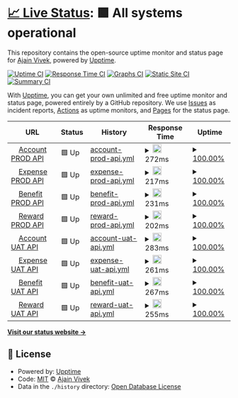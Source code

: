 # [📈 Live Status](https://ajainvivek.github.io/Compensa): <!--live status--> **🟩 All systems operational**

This repository contains the open-source uptime monitor and status page for [Ajain Vivek](https://ajainvivek.github.io/Compensa), powered by [Upptime](https://github.com/upptime/upptime).

[![Uptime CI](https://github.com/ajainvivek/Compensa/workflows/Uptime%20CI/badge.svg)](https://github.com/ajainvivek/Compensa/actions?query=workflow%3A%22Uptime+CI%22)
[![Response Time CI](https://github.com/ajainvivek/Compensa/workflows/Response%20Time%20CI/badge.svg)](https://github.com/ajainvivek/Compensa/actions?query=workflow%3A%22Response+Time+CI%22)
[![Graphs CI](https://github.com/ajainvivek/Compensa/workflows/Graphs%20CI/badge.svg)](https://github.com/ajainvivek/Compensa/actions?query=workflow%3A%22Graphs+CI%22)
[![Static Site CI](https://github.com/ajainvivek/Compensa/workflows/Static%20Site%20CI/badge.svg)](https://github.com/ajainvivek/Compensa/actions?query=workflow%3A%22Static+Site+CI%22)
[![Summary CI](https://github.com/ajainvivek/Compensa/workflows/Summary%20CI/badge.svg)](https://github.com/ajainvivek/Compensa/actions?query=workflow%3A%22Summary+CI%22)

With [Upptime](https://upptime.js.org), you can get your own unlimited and free uptime monitor and status page, powered entirely by a GitHub repository. We use [Issues](https://github.com/ajainvivek/Compensa/issues) as incident reports, [Actions](https://github.com/ajainvivek/Compensa/actions) as uptime monitors, and [Pages](https://ajainvivek.github.io/Compensa) for the status page.

<!--start: status pages-->
<!-- This summary is generated by Upptime (https://github.com/upptime/upptime) -->
<!-- Do not edit this manually, your changes will be overwritten -->
<!-- prettier-ignore -->
| URL | Status | History | Response Time | Uptime |
| --- | ------ | ------- | ------------- | ------ |
| <img alt="" src="https://favicons.githubusercontent.com/account.api.compensa.io" height="13"> [Account PROD API](https://account.api.compensa.io/healthcheck) | 🟩 Up | [account-prod-api.yml](https://github.com/compensa-hq/uptime/commits/HEAD/history/account-prod-api.yml) | <details><summary><img alt="Response time graph" src="./graphs/account-prod-api/response-time-week.png" height="20"> 272ms</summary><br><a href="https://ajainvivek.github.io/Compensa/history/account-prod-api"><img alt="Response time 424" src="https://img.shields.io/endpoint?url=https%3A%2F%2Fraw.githubusercontent.com%2Fcompensa-hq%2Fuptime%2FHEAD%2Fapi%2Faccount-prod-api%2Fresponse-time.json"></a><br><a href="https://ajainvivek.github.io/Compensa/history/account-prod-api"><img alt="24-hour response time 172" src="https://img.shields.io/endpoint?url=https%3A%2F%2Fraw.githubusercontent.com%2Fcompensa-hq%2Fuptime%2FHEAD%2Fapi%2Faccount-prod-api%2Fresponse-time-day.json"></a><br><a href="https://ajainvivek.github.io/Compensa/history/account-prod-api"><img alt="7-day response time 272" src="https://img.shields.io/endpoint?url=https%3A%2F%2Fraw.githubusercontent.com%2Fcompensa-hq%2Fuptime%2FHEAD%2Fapi%2Faccount-prod-api%2Fresponse-time-week.json"></a><br><a href="https://ajainvivek.github.io/Compensa/history/account-prod-api"><img alt="30-day response time 241" src="https://img.shields.io/endpoint?url=https%3A%2F%2Fraw.githubusercontent.com%2Fcompensa-hq%2Fuptime%2FHEAD%2Fapi%2Faccount-prod-api%2Fresponse-time-month.json"></a><br><a href="https://ajainvivek.github.io/Compensa/history/account-prod-api"><img alt="1-year response time 424" src="https://img.shields.io/endpoint?url=https%3A%2F%2Fraw.githubusercontent.com%2Fcompensa-hq%2Fuptime%2FHEAD%2Fapi%2Faccount-prod-api%2Fresponse-time-year.json"></a></details> | <details><summary><a href="https://ajainvivek.github.io/Compensa/history/account-prod-api">100.00%</a></summary><a href="https://ajainvivek.github.io/Compensa/history/account-prod-api"><img alt="All-time uptime 99.74%" src="https://img.shields.io/endpoint?url=https%3A%2F%2Fraw.githubusercontent.com%2Fcompensa-hq%2Fuptime%2FHEAD%2Fapi%2Faccount-prod-api%2Fuptime.json"></a><br><a href="https://ajainvivek.github.io/Compensa/history/account-prod-api"><img alt="24-hour uptime 100.00%" src="https://img.shields.io/endpoint?url=https%3A%2F%2Fraw.githubusercontent.com%2Fcompensa-hq%2Fuptime%2FHEAD%2Fapi%2Faccount-prod-api%2Fuptime-day.json"></a><br><a href="https://ajainvivek.github.io/Compensa/history/account-prod-api"><img alt="7-day uptime 100.00%" src="https://img.shields.io/endpoint?url=https%3A%2F%2Fraw.githubusercontent.com%2Fcompensa-hq%2Fuptime%2FHEAD%2Fapi%2Faccount-prod-api%2Fuptime-week.json"></a><br><a href="https://ajainvivek.github.io/Compensa/history/account-prod-api"><img alt="30-day uptime 100.00%" src="https://img.shields.io/endpoint?url=https%3A%2F%2Fraw.githubusercontent.com%2Fcompensa-hq%2Fuptime%2FHEAD%2Fapi%2Faccount-prod-api%2Fuptime-month.json"></a><br><a href="https://ajainvivek.github.io/Compensa/history/account-prod-api"><img alt="1-year uptime 99.74%" src="https://img.shields.io/endpoint?url=https%3A%2F%2Fraw.githubusercontent.com%2Fcompensa-hq%2Fuptime%2FHEAD%2Fapi%2Faccount-prod-api%2Fuptime-year.json"></a></details>
| <img alt="" src="https://favicons.githubusercontent.com/expense.api.compensa.io" height="13"> [Expense PROD API](https://expense.api.compensa.io/healthcheck) | 🟩 Up | [expense-prod-api.yml](https://github.com/compensa-hq/uptime/commits/HEAD/history/expense-prod-api.yml) | <details><summary><img alt="Response time graph" src="./graphs/expense-prod-api/response-time-week.png" height="20"> 217ms</summary><br><a href="https://ajainvivek.github.io/Compensa/history/expense-prod-api"><img alt="Response time 229" src="https://img.shields.io/endpoint?url=https%3A%2F%2Fraw.githubusercontent.com%2Fcompensa-hq%2Fuptime%2FHEAD%2Fapi%2Fexpense-prod-api%2Fresponse-time.json"></a><br><a href="https://ajainvivek.github.io/Compensa/history/expense-prod-api"><img alt="24-hour response time 155" src="https://img.shields.io/endpoint?url=https%3A%2F%2Fraw.githubusercontent.com%2Fcompensa-hq%2Fuptime%2FHEAD%2Fapi%2Fexpense-prod-api%2Fresponse-time-day.json"></a><br><a href="https://ajainvivek.github.io/Compensa/history/expense-prod-api"><img alt="7-day response time 217" src="https://img.shields.io/endpoint?url=https%3A%2F%2Fraw.githubusercontent.com%2Fcompensa-hq%2Fuptime%2FHEAD%2Fapi%2Fexpense-prod-api%2Fresponse-time-week.json"></a><br><a href="https://ajainvivek.github.io/Compensa/history/expense-prod-api"><img alt="30-day response time 224" src="https://img.shields.io/endpoint?url=https%3A%2F%2Fraw.githubusercontent.com%2Fcompensa-hq%2Fuptime%2FHEAD%2Fapi%2Fexpense-prod-api%2Fresponse-time-month.json"></a><br><a href="https://ajainvivek.github.io/Compensa/history/expense-prod-api"><img alt="1-year response time 229" src="https://img.shields.io/endpoint?url=https%3A%2F%2Fraw.githubusercontent.com%2Fcompensa-hq%2Fuptime%2FHEAD%2Fapi%2Fexpense-prod-api%2Fresponse-time-year.json"></a></details> | <details><summary><a href="https://ajainvivek.github.io/Compensa/history/expense-prod-api">100.00%</a></summary><a href="https://ajainvivek.github.io/Compensa/history/expense-prod-api"><img alt="All-time uptime 100.00%" src="https://img.shields.io/endpoint?url=https%3A%2F%2Fraw.githubusercontent.com%2Fcompensa-hq%2Fuptime%2FHEAD%2Fapi%2Fexpense-prod-api%2Fuptime.json"></a><br><a href="https://ajainvivek.github.io/Compensa/history/expense-prod-api"><img alt="24-hour uptime 100.00%" src="https://img.shields.io/endpoint?url=https%3A%2F%2Fraw.githubusercontent.com%2Fcompensa-hq%2Fuptime%2FHEAD%2Fapi%2Fexpense-prod-api%2Fuptime-day.json"></a><br><a href="https://ajainvivek.github.io/Compensa/history/expense-prod-api"><img alt="7-day uptime 100.00%" src="https://img.shields.io/endpoint?url=https%3A%2F%2Fraw.githubusercontent.com%2Fcompensa-hq%2Fuptime%2FHEAD%2Fapi%2Fexpense-prod-api%2Fuptime-week.json"></a><br><a href="https://ajainvivek.github.io/Compensa/history/expense-prod-api"><img alt="30-day uptime 100.00%" src="https://img.shields.io/endpoint?url=https%3A%2F%2Fraw.githubusercontent.com%2Fcompensa-hq%2Fuptime%2FHEAD%2Fapi%2Fexpense-prod-api%2Fuptime-month.json"></a><br><a href="https://ajainvivek.github.io/Compensa/history/expense-prod-api"><img alt="1-year uptime 100.00%" src="https://img.shields.io/endpoint?url=https%3A%2F%2Fraw.githubusercontent.com%2Fcompensa-hq%2Fuptime%2FHEAD%2Fapi%2Fexpense-prod-api%2Fuptime-year.json"></a></details>
| <img alt="" src="https://favicons.githubusercontent.com/benefit.api.compensa.io" height="13"> [Benefit PROD API](https://benefit.api.compensa.io/healthcheck) | 🟩 Up | [benefit-prod-api.yml](https://github.com/compensa-hq/uptime/commits/HEAD/history/benefit-prod-api.yml) | <details><summary><img alt="Response time graph" src="./graphs/benefit-prod-api/response-time-week.png" height="20"> 231ms</summary><br><a href="https://ajainvivek.github.io/Compensa/history/benefit-prod-api"><img alt="Response time 214" src="https://img.shields.io/endpoint?url=https%3A%2F%2Fraw.githubusercontent.com%2Fcompensa-hq%2Fuptime%2FHEAD%2Fapi%2Fbenefit-prod-api%2Fresponse-time.json"></a><br><a href="https://ajainvivek.github.io/Compensa/history/benefit-prod-api"><img alt="24-hour response time 115" src="https://img.shields.io/endpoint?url=https%3A%2F%2Fraw.githubusercontent.com%2Fcompensa-hq%2Fuptime%2FHEAD%2Fapi%2Fbenefit-prod-api%2Fresponse-time-day.json"></a><br><a href="https://ajainvivek.github.io/Compensa/history/benefit-prod-api"><img alt="7-day response time 231" src="https://img.shields.io/endpoint?url=https%3A%2F%2Fraw.githubusercontent.com%2Fcompensa-hq%2Fuptime%2FHEAD%2Fapi%2Fbenefit-prod-api%2Fresponse-time-week.json"></a><br><a href="https://ajainvivek.github.io/Compensa/history/benefit-prod-api"><img alt="30-day response time 226" src="https://img.shields.io/endpoint?url=https%3A%2F%2Fraw.githubusercontent.com%2Fcompensa-hq%2Fuptime%2FHEAD%2Fapi%2Fbenefit-prod-api%2Fresponse-time-month.json"></a><br><a href="https://ajainvivek.github.io/Compensa/history/benefit-prod-api"><img alt="1-year response time 214" src="https://img.shields.io/endpoint?url=https%3A%2F%2Fraw.githubusercontent.com%2Fcompensa-hq%2Fuptime%2FHEAD%2Fapi%2Fbenefit-prod-api%2Fresponse-time-year.json"></a></details> | <details><summary><a href="https://ajainvivek.github.io/Compensa/history/benefit-prod-api">100.00%</a></summary><a href="https://ajainvivek.github.io/Compensa/history/benefit-prod-api"><img alt="All-time uptime 100.00%" src="https://img.shields.io/endpoint?url=https%3A%2F%2Fraw.githubusercontent.com%2Fcompensa-hq%2Fuptime%2FHEAD%2Fapi%2Fbenefit-prod-api%2Fuptime.json"></a><br><a href="https://ajainvivek.github.io/Compensa/history/benefit-prod-api"><img alt="24-hour uptime 100.00%" src="https://img.shields.io/endpoint?url=https%3A%2F%2Fraw.githubusercontent.com%2Fcompensa-hq%2Fuptime%2FHEAD%2Fapi%2Fbenefit-prod-api%2Fuptime-day.json"></a><br><a href="https://ajainvivek.github.io/Compensa/history/benefit-prod-api"><img alt="7-day uptime 100.00%" src="https://img.shields.io/endpoint?url=https%3A%2F%2Fraw.githubusercontent.com%2Fcompensa-hq%2Fuptime%2FHEAD%2Fapi%2Fbenefit-prod-api%2Fuptime-week.json"></a><br><a href="https://ajainvivek.github.io/Compensa/history/benefit-prod-api"><img alt="30-day uptime 100.00%" src="https://img.shields.io/endpoint?url=https%3A%2F%2Fraw.githubusercontent.com%2Fcompensa-hq%2Fuptime%2FHEAD%2Fapi%2Fbenefit-prod-api%2Fuptime-month.json"></a><br><a href="https://ajainvivek.github.io/Compensa/history/benefit-prod-api"><img alt="1-year uptime 100.00%" src="https://img.shields.io/endpoint?url=https%3A%2F%2Fraw.githubusercontent.com%2Fcompensa-hq%2Fuptime%2FHEAD%2Fapi%2Fbenefit-prod-api%2Fuptime-year.json"></a></details>
| <img alt="" src="https://favicons.githubusercontent.com/reward.api.compensa.io" height="13"> [Reward PROD API](https://reward.api.compensa.io/healthcheck) | 🟩 Up | [reward-prod-api.yml](https://github.com/compensa-hq/uptime/commits/HEAD/history/reward-prod-api.yml) | <details><summary><img alt="Response time graph" src="./graphs/reward-prod-api/response-time-week.png" height="20"> 202ms</summary><br><a href="https://ajainvivek.github.io/Compensa/history/reward-prod-api"><img alt="Response time 209" src="https://img.shields.io/endpoint?url=https%3A%2F%2Fraw.githubusercontent.com%2Fcompensa-hq%2Fuptime%2FHEAD%2Fapi%2Freward-prod-api%2Fresponse-time.json"></a><br><a href="https://ajainvivek.github.io/Compensa/history/reward-prod-api"><img alt="24-hour response time 115" src="https://img.shields.io/endpoint?url=https%3A%2F%2Fraw.githubusercontent.com%2Fcompensa-hq%2Fuptime%2FHEAD%2Fapi%2Freward-prod-api%2Fresponse-time-day.json"></a><br><a href="https://ajainvivek.github.io/Compensa/history/reward-prod-api"><img alt="7-day response time 202" src="https://img.shields.io/endpoint?url=https%3A%2F%2Fraw.githubusercontent.com%2Fcompensa-hq%2Fuptime%2FHEAD%2Fapi%2Freward-prod-api%2Fresponse-time-week.json"></a><br><a href="https://ajainvivek.github.io/Compensa/history/reward-prod-api"><img alt="30-day response time 214" src="https://img.shields.io/endpoint?url=https%3A%2F%2Fraw.githubusercontent.com%2Fcompensa-hq%2Fuptime%2FHEAD%2Fapi%2Freward-prod-api%2Fresponse-time-month.json"></a><br><a href="https://ajainvivek.github.io/Compensa/history/reward-prod-api"><img alt="1-year response time 209" src="https://img.shields.io/endpoint?url=https%3A%2F%2Fraw.githubusercontent.com%2Fcompensa-hq%2Fuptime%2FHEAD%2Fapi%2Freward-prod-api%2Fresponse-time-year.json"></a></details> | <details><summary><a href="https://ajainvivek.github.io/Compensa/history/reward-prod-api">100.00%</a></summary><a href="https://ajainvivek.github.io/Compensa/history/reward-prod-api"><img alt="All-time uptime 100.00%" src="https://img.shields.io/endpoint?url=https%3A%2F%2Fraw.githubusercontent.com%2Fcompensa-hq%2Fuptime%2FHEAD%2Fapi%2Freward-prod-api%2Fuptime.json"></a><br><a href="https://ajainvivek.github.io/Compensa/history/reward-prod-api"><img alt="24-hour uptime 100.00%" src="https://img.shields.io/endpoint?url=https%3A%2F%2Fraw.githubusercontent.com%2Fcompensa-hq%2Fuptime%2FHEAD%2Fapi%2Freward-prod-api%2Fuptime-day.json"></a><br><a href="https://ajainvivek.github.io/Compensa/history/reward-prod-api"><img alt="7-day uptime 100.00%" src="https://img.shields.io/endpoint?url=https%3A%2F%2Fraw.githubusercontent.com%2Fcompensa-hq%2Fuptime%2FHEAD%2Fapi%2Freward-prod-api%2Fuptime-week.json"></a><br><a href="https://ajainvivek.github.io/Compensa/history/reward-prod-api"><img alt="30-day uptime 100.00%" src="https://img.shields.io/endpoint?url=https%3A%2F%2Fraw.githubusercontent.com%2Fcompensa-hq%2Fuptime%2FHEAD%2Fapi%2Freward-prod-api%2Fuptime-month.json"></a><br><a href="https://ajainvivek.github.io/Compensa/history/reward-prod-api"><img alt="1-year uptime 100.00%" src="https://img.shields.io/endpoint?url=https%3A%2F%2Fraw.githubusercontent.com%2Fcompensa-hq%2Fuptime%2FHEAD%2Fapi%2Freward-prod-api%2Fuptime-year.json"></a></details>
| <img alt="" src="https://favicons.githubusercontent.com/account.api.compensa.dev" height="13"> [Account UAT API](https://account.api.compensa.dev/healthcheck) | 🟩 Up | [account-uat-api.yml](https://github.com/compensa-hq/uptime/commits/HEAD/history/account-uat-api.yml) | <details><summary><img alt="Response time graph" src="./graphs/account-uat-api/response-time-week.png" height="20"> 283ms</summary><br><a href="https://ajainvivek.github.io/Compensa/history/account-uat-api"><img alt="Response time 274" src="https://img.shields.io/endpoint?url=https%3A%2F%2Fraw.githubusercontent.com%2Fcompensa-hq%2Fuptime%2FHEAD%2Fapi%2Faccount-uat-api%2Fresponse-time.json"></a><br><a href="https://ajainvivek.github.io/Compensa/history/account-uat-api"><img alt="24-hour response time 245" src="https://img.shields.io/endpoint?url=https%3A%2F%2Fraw.githubusercontent.com%2Fcompensa-hq%2Fuptime%2FHEAD%2Fapi%2Faccount-uat-api%2Fresponse-time-day.json"></a><br><a href="https://ajainvivek.github.io/Compensa/history/account-uat-api"><img alt="7-day response time 283" src="https://img.shields.io/endpoint?url=https%3A%2F%2Fraw.githubusercontent.com%2Fcompensa-hq%2Fuptime%2FHEAD%2Fapi%2Faccount-uat-api%2Fresponse-time-week.json"></a><br><a href="https://ajainvivek.github.io/Compensa/history/account-uat-api"><img alt="30-day response time 278" src="https://img.shields.io/endpoint?url=https%3A%2F%2Fraw.githubusercontent.com%2Fcompensa-hq%2Fuptime%2FHEAD%2Fapi%2Faccount-uat-api%2Fresponse-time-month.json"></a><br><a href="https://ajainvivek.github.io/Compensa/history/account-uat-api"><img alt="1-year response time 274" src="https://img.shields.io/endpoint?url=https%3A%2F%2Fraw.githubusercontent.com%2Fcompensa-hq%2Fuptime%2FHEAD%2Fapi%2Faccount-uat-api%2Fresponse-time-year.json"></a></details> | <details><summary><a href="https://ajainvivek.github.io/Compensa/history/account-uat-api">100.00%</a></summary><a href="https://ajainvivek.github.io/Compensa/history/account-uat-api"><img alt="All-time uptime 99.92%" src="https://img.shields.io/endpoint?url=https%3A%2F%2Fraw.githubusercontent.com%2Fcompensa-hq%2Fuptime%2FHEAD%2Fapi%2Faccount-uat-api%2Fuptime.json"></a><br><a href="https://ajainvivek.github.io/Compensa/history/account-uat-api"><img alt="24-hour uptime 100.00%" src="https://img.shields.io/endpoint?url=https%3A%2F%2Fraw.githubusercontent.com%2Fcompensa-hq%2Fuptime%2FHEAD%2Fapi%2Faccount-uat-api%2Fuptime-day.json"></a><br><a href="https://ajainvivek.github.io/Compensa/history/account-uat-api"><img alt="7-day uptime 100.00%" src="https://img.shields.io/endpoint?url=https%3A%2F%2Fraw.githubusercontent.com%2Fcompensa-hq%2Fuptime%2FHEAD%2Fapi%2Faccount-uat-api%2Fuptime-week.json"></a><br><a href="https://ajainvivek.github.io/Compensa/history/account-uat-api"><img alt="30-day uptime 100.00%" src="https://img.shields.io/endpoint?url=https%3A%2F%2Fraw.githubusercontent.com%2Fcompensa-hq%2Fuptime%2FHEAD%2Fapi%2Faccount-uat-api%2Fuptime-month.json"></a><br><a href="https://ajainvivek.github.io/Compensa/history/account-uat-api"><img alt="1-year uptime 99.92%" src="https://img.shields.io/endpoint?url=https%3A%2F%2Fraw.githubusercontent.com%2Fcompensa-hq%2Fuptime%2FHEAD%2Fapi%2Faccount-uat-api%2Fuptime-year.json"></a></details>
| <img alt="" src="https://favicons.githubusercontent.com/expense.api.compensa.dev" height="13"> [Expense UAT API](https://expense.api.compensa.dev/healthcheck) | 🟩 Up | [expense-uat-api.yml](https://github.com/compensa-hq/uptime/commits/HEAD/history/expense-uat-api.yml) | <details><summary><img alt="Response time graph" src="./graphs/expense-uat-api/response-time-week.png" height="20"> 261ms</summary><br><a href="https://ajainvivek.github.io/Compensa/history/expense-uat-api"><img alt="Response time 250" src="https://img.shields.io/endpoint?url=https%3A%2F%2Fraw.githubusercontent.com%2Fcompensa-hq%2Fuptime%2FHEAD%2Fapi%2Fexpense-uat-api%2Fresponse-time.json"></a><br><a href="https://ajainvivek.github.io/Compensa/history/expense-uat-api"><img alt="24-hour response time 180" src="https://img.shields.io/endpoint?url=https%3A%2F%2Fraw.githubusercontent.com%2Fcompensa-hq%2Fuptime%2FHEAD%2Fapi%2Fexpense-uat-api%2Fresponse-time-day.json"></a><br><a href="https://ajainvivek.github.io/Compensa/history/expense-uat-api"><img alt="7-day response time 261" src="https://img.shields.io/endpoint?url=https%3A%2F%2Fraw.githubusercontent.com%2Fcompensa-hq%2Fuptime%2FHEAD%2Fapi%2Fexpense-uat-api%2Fresponse-time-week.json"></a><br><a href="https://ajainvivek.github.io/Compensa/history/expense-uat-api"><img alt="30-day response time 254" src="https://img.shields.io/endpoint?url=https%3A%2F%2Fraw.githubusercontent.com%2Fcompensa-hq%2Fuptime%2FHEAD%2Fapi%2Fexpense-uat-api%2Fresponse-time-month.json"></a><br><a href="https://ajainvivek.github.io/Compensa/history/expense-uat-api"><img alt="1-year response time 250" src="https://img.shields.io/endpoint?url=https%3A%2F%2Fraw.githubusercontent.com%2Fcompensa-hq%2Fuptime%2FHEAD%2Fapi%2Fexpense-uat-api%2Fresponse-time-year.json"></a></details> | <details><summary><a href="https://ajainvivek.github.io/Compensa/history/expense-uat-api">100.00%</a></summary><a href="https://ajainvivek.github.io/Compensa/history/expense-uat-api"><img alt="All-time uptime 99.98%" src="https://img.shields.io/endpoint?url=https%3A%2F%2Fraw.githubusercontent.com%2Fcompensa-hq%2Fuptime%2FHEAD%2Fapi%2Fexpense-uat-api%2Fuptime.json"></a><br><a href="https://ajainvivek.github.io/Compensa/history/expense-uat-api"><img alt="24-hour uptime 100.00%" src="https://img.shields.io/endpoint?url=https%3A%2F%2Fraw.githubusercontent.com%2Fcompensa-hq%2Fuptime%2FHEAD%2Fapi%2Fexpense-uat-api%2Fuptime-day.json"></a><br><a href="https://ajainvivek.github.io/Compensa/history/expense-uat-api"><img alt="7-day uptime 100.00%" src="https://img.shields.io/endpoint?url=https%3A%2F%2Fraw.githubusercontent.com%2Fcompensa-hq%2Fuptime%2FHEAD%2Fapi%2Fexpense-uat-api%2Fuptime-week.json"></a><br><a href="https://ajainvivek.github.io/Compensa/history/expense-uat-api"><img alt="30-day uptime 100.00%" src="https://img.shields.io/endpoint?url=https%3A%2F%2Fraw.githubusercontent.com%2Fcompensa-hq%2Fuptime%2FHEAD%2Fapi%2Fexpense-uat-api%2Fuptime-month.json"></a><br><a href="https://ajainvivek.github.io/Compensa/history/expense-uat-api"><img alt="1-year uptime 99.98%" src="https://img.shields.io/endpoint?url=https%3A%2F%2Fraw.githubusercontent.com%2Fcompensa-hq%2Fuptime%2FHEAD%2Fapi%2Fexpense-uat-api%2Fuptime-year.json"></a></details>
| <img alt="" src="https://favicons.githubusercontent.com/benefit.api.compensa.dev" height="13"> [Benefit UAT API](https://benefit.api.compensa.dev/healthcheck) | 🟩 Up | [benefit-uat-api.yml](https://github.com/compensa-hq/uptime/commits/HEAD/history/benefit-uat-api.yml) | <details><summary><img alt="Response time graph" src="./graphs/benefit-uat-api/response-time-week.png" height="20"> 267ms</summary><br><a href="https://ajainvivek.github.io/Compensa/history/benefit-uat-api"><img alt="Response time 238" src="https://img.shields.io/endpoint?url=https%3A%2F%2Fraw.githubusercontent.com%2Fcompensa-hq%2Fuptime%2FHEAD%2Fapi%2Fbenefit-uat-api%2Fresponse-time.json"></a><br><a href="https://ajainvivek.github.io/Compensa/history/benefit-uat-api"><img alt="24-hour response time 197" src="https://img.shields.io/endpoint?url=https%3A%2F%2Fraw.githubusercontent.com%2Fcompensa-hq%2Fuptime%2FHEAD%2Fapi%2Fbenefit-uat-api%2Fresponse-time-day.json"></a><br><a href="https://ajainvivek.github.io/Compensa/history/benefit-uat-api"><img alt="7-day response time 267" src="https://img.shields.io/endpoint?url=https%3A%2F%2Fraw.githubusercontent.com%2Fcompensa-hq%2Fuptime%2FHEAD%2Fapi%2Fbenefit-uat-api%2Fresponse-time-week.json"></a><br><a href="https://ajainvivek.github.io/Compensa/history/benefit-uat-api"><img alt="30-day response time 247" src="https://img.shields.io/endpoint?url=https%3A%2F%2Fraw.githubusercontent.com%2Fcompensa-hq%2Fuptime%2FHEAD%2Fapi%2Fbenefit-uat-api%2Fresponse-time-month.json"></a><br><a href="https://ajainvivek.github.io/Compensa/history/benefit-uat-api"><img alt="1-year response time 238" src="https://img.shields.io/endpoint?url=https%3A%2F%2Fraw.githubusercontent.com%2Fcompensa-hq%2Fuptime%2FHEAD%2Fapi%2Fbenefit-uat-api%2Fresponse-time-year.json"></a></details> | <details><summary><a href="https://ajainvivek.github.io/Compensa/history/benefit-uat-api">100.00%</a></summary><a href="https://ajainvivek.github.io/Compensa/history/benefit-uat-api"><img alt="All-time uptime 100.00%" src="https://img.shields.io/endpoint?url=https%3A%2F%2Fraw.githubusercontent.com%2Fcompensa-hq%2Fuptime%2FHEAD%2Fapi%2Fbenefit-uat-api%2Fuptime.json"></a><br><a href="https://ajainvivek.github.io/Compensa/history/benefit-uat-api"><img alt="24-hour uptime 100.00%" src="https://img.shields.io/endpoint?url=https%3A%2F%2Fraw.githubusercontent.com%2Fcompensa-hq%2Fuptime%2FHEAD%2Fapi%2Fbenefit-uat-api%2Fuptime-day.json"></a><br><a href="https://ajainvivek.github.io/Compensa/history/benefit-uat-api"><img alt="7-day uptime 100.00%" src="https://img.shields.io/endpoint?url=https%3A%2F%2Fraw.githubusercontent.com%2Fcompensa-hq%2Fuptime%2FHEAD%2Fapi%2Fbenefit-uat-api%2Fuptime-week.json"></a><br><a href="https://ajainvivek.github.io/Compensa/history/benefit-uat-api"><img alt="30-day uptime 100.00%" src="https://img.shields.io/endpoint?url=https%3A%2F%2Fraw.githubusercontent.com%2Fcompensa-hq%2Fuptime%2FHEAD%2Fapi%2Fbenefit-uat-api%2Fuptime-month.json"></a><br><a href="https://ajainvivek.github.io/Compensa/history/benefit-uat-api"><img alt="1-year uptime 100.00%" src="https://img.shields.io/endpoint?url=https%3A%2F%2Fraw.githubusercontent.com%2Fcompensa-hq%2Fuptime%2FHEAD%2Fapi%2Fbenefit-uat-api%2Fuptime-year.json"></a></details>
| <img alt="" src="https://favicons.githubusercontent.com/reward.api.compensa.dev" height="13"> [Reward UAT API](https://reward.api.compensa.dev/healthcheck) | 🟩 Up | [reward-uat-api.yml](https://github.com/compensa-hq/uptime/commits/HEAD/history/reward-uat-api.yml) | <details><summary><img alt="Response time graph" src="./graphs/reward-uat-api/response-time-week.png" height="20"> 255ms</summary><br><a href="https://ajainvivek.github.io/Compensa/history/reward-uat-api"><img alt="Response time 245" src="https://img.shields.io/endpoint?url=https%3A%2F%2Fraw.githubusercontent.com%2Fcompensa-hq%2Fuptime%2FHEAD%2Fapi%2Freward-uat-api%2Fresponse-time.json"></a><br><a href="https://ajainvivek.github.io/Compensa/history/reward-uat-api"><img alt="24-hour response time 235" src="https://img.shields.io/endpoint?url=https%3A%2F%2Fraw.githubusercontent.com%2Fcompensa-hq%2Fuptime%2FHEAD%2Fapi%2Freward-uat-api%2Fresponse-time-day.json"></a><br><a href="https://ajainvivek.github.io/Compensa/history/reward-uat-api"><img alt="7-day response time 255" src="https://img.shields.io/endpoint?url=https%3A%2F%2Fraw.githubusercontent.com%2Fcompensa-hq%2Fuptime%2FHEAD%2Fapi%2Freward-uat-api%2Fresponse-time-week.json"></a><br><a href="https://ajainvivek.github.io/Compensa/history/reward-uat-api"><img alt="30-day response time 247" src="https://img.shields.io/endpoint?url=https%3A%2F%2Fraw.githubusercontent.com%2Fcompensa-hq%2Fuptime%2FHEAD%2Fapi%2Freward-uat-api%2Fresponse-time-month.json"></a><br><a href="https://ajainvivek.github.io/Compensa/history/reward-uat-api"><img alt="1-year response time 245" src="https://img.shields.io/endpoint?url=https%3A%2F%2Fraw.githubusercontent.com%2Fcompensa-hq%2Fuptime%2FHEAD%2Fapi%2Freward-uat-api%2Fresponse-time-year.json"></a></details> | <details><summary><a href="https://ajainvivek.github.io/Compensa/history/reward-uat-api">100.00%</a></summary><a href="https://ajainvivek.github.io/Compensa/history/reward-uat-api"><img alt="All-time uptime 100.00%" src="https://img.shields.io/endpoint?url=https%3A%2F%2Fraw.githubusercontent.com%2Fcompensa-hq%2Fuptime%2FHEAD%2Fapi%2Freward-uat-api%2Fuptime.json"></a><br><a href="https://ajainvivek.github.io/Compensa/history/reward-uat-api"><img alt="24-hour uptime 100.00%" src="https://img.shields.io/endpoint?url=https%3A%2F%2Fraw.githubusercontent.com%2Fcompensa-hq%2Fuptime%2FHEAD%2Fapi%2Freward-uat-api%2Fuptime-day.json"></a><br><a href="https://ajainvivek.github.io/Compensa/history/reward-uat-api"><img alt="7-day uptime 100.00%" src="https://img.shields.io/endpoint?url=https%3A%2F%2Fraw.githubusercontent.com%2Fcompensa-hq%2Fuptime%2FHEAD%2Fapi%2Freward-uat-api%2Fuptime-week.json"></a><br><a href="https://ajainvivek.github.io/Compensa/history/reward-uat-api"><img alt="30-day uptime 100.00%" src="https://img.shields.io/endpoint?url=https%3A%2F%2Fraw.githubusercontent.com%2Fcompensa-hq%2Fuptime%2FHEAD%2Fapi%2Freward-uat-api%2Fuptime-month.json"></a><br><a href="https://ajainvivek.github.io/Compensa/history/reward-uat-api"><img alt="1-year uptime 100.00%" src="https://img.shields.io/endpoint?url=https%3A%2F%2Fraw.githubusercontent.com%2Fcompensa-hq%2Fuptime%2FHEAD%2Fapi%2Freward-uat-api%2Fuptime-year.json"></a></details>

<!--end: status pages-->

[**Visit our status website →**](https://ajainvivek.github.io/Compensa)

## 📄 License

- Powered by: [Upptime](https://github.com/upptime/upptime)
- Code: [MIT](./LICENSE) © [Ajain Vivek](https://ajainvivek.github.io/Compensa)
- Data in the `./history` directory: [Open Database License](https://opendatacommons.org/licenses/odbl/1-0/)
